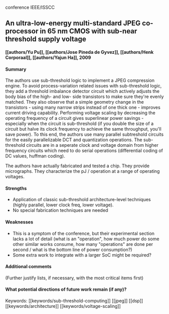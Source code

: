 conference IEEE/ISSCC

## An ultra-low-energy multi-standard JPEG co-processor in 65 nm CMOS with sub-near threshold supply voltage
#### [[authors/Yu Pu]], [[authors/Jose Pineda de Gyvez]], [[authors/Henk Corporaal]], [[authors/Yajun Ha]], 2009

#### Summary
The authors use sub-threshold logic to implement a JPEG compression engine. To avoid process-variation related issues with sub-threshold logic, they add a threshold imbalance detector circuit which actively adjusts the body bias of the high- and low- side transistors to make sure they're evenly matched. They also observe that a simple geometry change in the transistors - using many narrow strips instead of one thick one - improves current driving capability. Performing voltage scaling by decreasing the operating frequency of a circuit gives superlinear power savings - especially when the circuit is sub-threshold (if you double the size of a circuit but halve its clock frequency to achieve the same throughput, you'll save power). To this end, the authors use many parallel subtreshold circuits for the easily parallelizable DCT and quantization operations. The sub-threshold circuits are in a seperate clock and voltage domain from higher frequency circuits which need to do serial operations (differential coding of DC values, huffman coding).

The authors have actually fabricated and tested a chip. They provide micrographs. They characterize the pJ / operation at a range of operating voltages.



#### Strengths
  - Application of classic sub-threshold architecture-level techniques (highly parallel, lower clock freq, lower voltage).
  - No special fabrication techniques are needed 

#### Weaknesses
 - This is a symptom of the conference, but their experimental section lacks a lot of detail (what is an "operation", how much power do some other similar works consume, how many "operations" are done per second / what is the bottom line of power consumption?)
 - Some extra work to integrate with a larger SoC might be required?

#### Additional comments
(Further justify lists, if necessary, with the most critical items first)

#### What potential directions of future work remain (if any)?

Keywords: [[keywords/sub-threshold-computing]] [[jpeg]] [[dsp]] [[keywords/architecture]] [[keywords/voltage-scaling]]